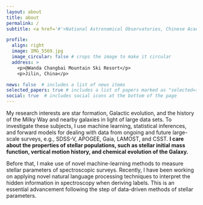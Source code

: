 ```yaml
---
layout: about
title: about
permalink: /
subtitle: <a href='#'>National Astronomical Observatories, Chinese Academy of Sciences (NAOC)</a>. 20A Datun Road, Beijing, China

profile:
  align: right
  image: IMG_5569.jpg
  image_circular: false # crops the image to make it circular
  address: >
    <p>@Wanda Changbai Mountain Ski Resort</p>
    <p>Jilin, China</p>

news: false  # includes a list of news items
selected_papers: true # includes a list of papers marked as "selected={true}"
social: true  # includes social icons at the bottom of the page
---
```

My research interests are star formation, Galactic evolution, and the history of the Milky Way and nearby galaxies in light of large data sets. To investigate these subjects, I use machine learning, statistical inferences, and forward models for dealing with data from ongoing and future large-scale surveys, e.g., SDSS-V, APOGEE, Gaia, LAMOST, and CSST. **I care about the properties of stellar populations, such as stellar initial mass function, vertical motion history, and chemical evolution of the Galaxy.**

Before that, I make use of novel machine-learning methods to measure stellar parameters of spectroscopic surveys. Recently, I have been working on applying novel natural language processing techniques to interpret the hidden information in spectroscopy when deriving labels. This is an essential advancement following the step of data-driven methods of stellar parameters.
<!-- Write your biography here. Tell the world about yourself. Link to your favorite [subreddit](http://reddit.com). You can put a picture in, too. The code is already in, just name your picture `prof_pic.jpg` and put it in the `img/` folder.

Put your address / P.O. box / other info right below your picture. You can also disable any these elements by editing `profile` property of the YAML header of your `_pages/about.md`. Edit `_bibliography/papers.bib` and Jekyll will render your [publications page](/al-folio/publications/) automatically.

Link to your social media connections, too. This theme is set up to use [Font Awesome icons](http://fortawesome.github.io/Font-Awesome/) and [Academicons](https://jpswalsh.github.io/academicons/), like the ones below. Add your Facebook, Twitter, LinkedIn, Google Scholar, or just disable all of them. -->
